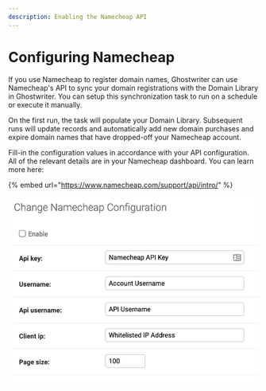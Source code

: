```yaml
---
description: Enabling the Namecheap API
---
```


# Configuring Namecheap

If you use Namecheap to register domain names, Ghostwriter can use Namecheap's API to sync your domain registrations with the Domain Library in Ghostwriter. You can setup this synchronization task to run on a schedule or execute it manually.

On the first run, the task will populate your Domain Library. Subsequent runs will update records and automatically add new domain purchases and expire domain names that have dropped-off your Namecheap account.

Fill-in the configuration values in accordance with your API configuration. All of the relevant details are in your Namecheap dashboard. You can learn more here:

{% embed url="https://www.namecheap.com/support/api/intro/" %}

![Namecheap Configuration](<../../.gitbook/assets/image (39).png>)

